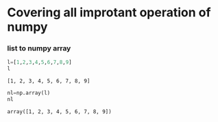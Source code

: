 # Covering all improtant operation of numpy

### list to numpy array


```python
l=[1,2,3,4,5,6,7,8,9]
l
```




    [1, 2, 3, 4, 5, 6, 7, 8, 9]




```python
nl=np.array(l)
nl
```




    array([1, 2, 3, 4, 5, 6, 7, 8, 9])




```python

```
